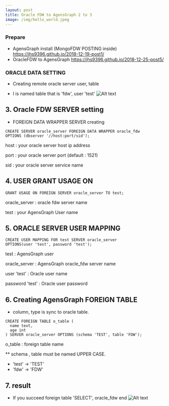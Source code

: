 ```yaml
---
layout: post
title: Oracle FDW to AgensGraph 2 to 3
image: /img/hello_world.jpeg
---
```


### Prepare
- AgensGraph install (MongoFDW POSTING inside) <https://jhs9396.github.io/2018-12-19-post1/>
- OracleFDW to AgensGraph <https://jhs9396.github.io/2018-12-25-post5/>

### ORACLE DATA SETTING
- Creating remote oracle server user, table 
* I is named table that is 'fdw', user 'test'
![Alt text](https://github.com/jhs9396/jhs9396.github.io/blob/master/img/oracle_fdw_1.png?raw=true)


## 3. Oracle FDW SERVER setting 

- FOREIGN DATA WRAPPER SERVER creating

````
CREATE SERVER oracle_server FOREIGN DATA WRAPPER oracle_fdw
OPTIONS (dbserver '//host:port/sid');
````

host : your oracle server host ip address

port : your oracle server port (default : 1521)

sid : your oracle server service name

## 4. USER GRANT USAGE ON

````
GRANT USAGE ON FOREIGN SERVER oracle_server TO test;
````

oracle_server : oracle fdw server name

test : your AgensGraph User name

## 5. ORACLE SERVER USER MAPPING

````
CREATE USER MAPPING FOR test SERVER oracle_server
OPTIONS(user 'test', password 'test');
````

test : AgensGraph user

oracle_server : AgensGraph oracle_fdw server name

user 'test' : Oracle user name

password 'test' : Oracle user password

## 6. Creating AgensGraph FOREIGN TABLE 
* column, type is sync to oracle table.

````
CREATE FOREIGN TABLE o_table (
  name text,
  age int
) SERVER oracle_server OPTIONS (schema 'TEST', table 'FDW');
````

o_table : foreign table name

** schema , table must be named UPPER CASE.  
 - 'test' -> 'TEST' 
 - 'fdw' -> 'FDW'

## 7. result 
- If you succeed foreign table 'SELECT', oracle_fdw end
![Alt text](https://github.com/jhs9396/jhs9396.github.io/blob/master/img/oracle_fdw_2.png?raw=true)
